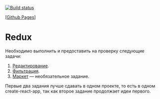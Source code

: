 [![Build status](https://ci.appveyor.com/api/projects/status/f6vaqlel0i823q0x?svg=true)](https://ci.appveyor.com/project/ayostar/10-ra-homework-redux-all)

[[Github Pages](https://ayostar.github.io/10-ra-homework-redux-all/)]

# Redux

Необходимо выполнить и предоставить на проверку следующие задачи:

1. [Редактирование](https://github.com/netology-code/ra16-homeworks/blob/master/redux/editing).
1. [Фильтрация](https://github.com/netology-code/ra16-homeworks/blob/master/redux/filter).
1. [Маркет](https://github.com/netology-code/ra16-homeworks/blob/master/redux/market) — необязательное задание.

Первые два задания лучше сдавать в одном проекте, то есть в одном create-react-app, так как второе задание продолжает идеи первого.
